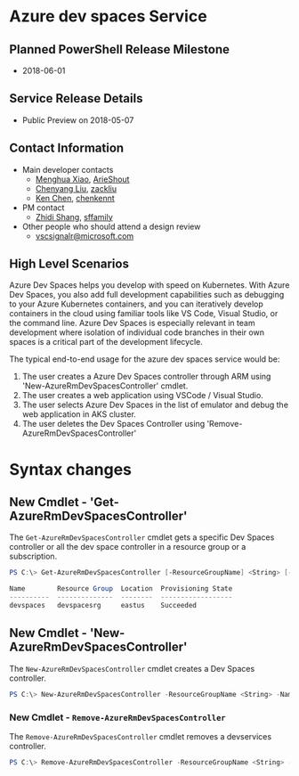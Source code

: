 # Azure dev spaces Service

## Planned PowerShell Release Milestone
- 2018-06-01

## Service Release Details
- Public Preview on 2018-05-07

## Contact Information
- Main developer contacts
   - [Menghua Xiao](menxiao@microsoft.com), [ArieShout](https://github.com/ArieShout)
   - [Chenyang Liu](chenyl@microsoft.com), [zackliu](https://github.com/zackliu)
   - [Ken Chen](kenchen@microsoft.com), [chenkennt](https://github.com/chenkennt)
- PM contact
   - [Zhidi Shang](zhshang@microsoft.com), [sffamily](https://github.com/sffamily)
- Other people who should attend a design review
   - vscsignalr@microsoft.com

## High Level Scenarios

Azure Dev Spaces helps you develop with speed on Kubernetes. With Azure Dev Spaces, you also add full development capabilities such as debugging to your Azure Kubernetes containers, and you can iteratively develop containers in the cloud using familiar tools like VS Code, Visual Studio, or the command line. Azure Dev Spaces is especially relevant in team development where isolation of individual code branches in their own spaces is a critical part of the development lifecycle.

The typical end-to-end usage for the azure dev spaces service would be:

1. The user creates a Azure Dev Spaces controller through ARM using 'New-AzureRmDevSpacesController' cmdlet.
2. The user creates a web application using VSCode / Visual Studio.
3. The user selects Azure Dev Spaces in the list of emulator and debug the web application in AKS cluster.
4. The user deletes the Dev Spaces Controller using 'Remove-AzureRmDevSpacesController' 

# Syntax changes

## New Cmdlet - 'Get-AzureRmDevSpacesController' 

The `Get-AzureRmDevSpacesController` cmdlet gets a specific Dev Spaces controller or all the dev space controller in a resource group or a subscription.

```powershell
PS C:\> Get-AzureRmDevSpacesController [-ResourceGroupName] <String> [-Name] <String> [-DefaultProfile <IAzureContextContainer>] [<CommonParameters>]

Name        Resource Group  Location  Provisioning State
----------  --------------  --------  ------------------
devspaces   devspacesrg     eastus    Succeeded
```

## New Cmdlet - 'New-AzureRmDevSpacesController' 

The `New-AzureRmDevSpacesController` cmdlet creates a Dev Spaces controller.

```powershell
PS C:\> New-AzureRmDevSpacesController -ResourceGroupName <String> -Name <String> -AKSResourceGroupName <String> -AKSClusterName <String> [-DefaultProfile <IAzureContextContainer>] [<CommonParameters>]
```

### New Cmdlet - `Remove-AzureRmDevSpacesController`

The `Remove-AzureRmDevSpacesController` cmdlet removes a devservices controller.

```powershell
PS C:\> Remove-AzureRmDevSpacesController -ResourceGroupName <String> -Name <String> [-DefaultProfile <IAzureContextContainer>] [<CommonParameters>]
```

